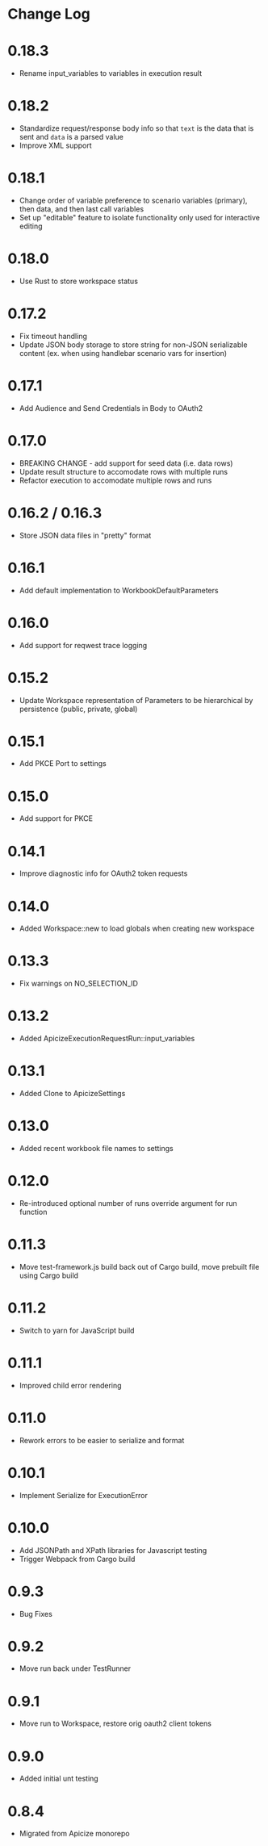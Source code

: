 # Change Log

# 0.18.3

* Rename input_variables to variables in execution result

# 0.18.2

* Standardize request/response body info so that `text` is the data that is sent and `data` is a parsed value
* Improve XML support

# 0.18.1

* Change order of variable preference to scenario variables (primary), then data, and then last call variables
* Set up "editable" feature to isolate functionality only used for interactive editing

# 0.18.0

* Use Rust to store workspace status

# 0.17.2

* Fix timeout handling
* Update JSON body storage to store string for non-JSON serializable content (ex. when using handlebar scenario vars for insertion)

# 0.17.1

* Add Audience and Send Credentials in Body to OAuth2

# 0.17.0

* BREAKING CHANGE - add support for seed data (i.e. data rows)
* Update result structure to accomodate rows with multiple runs
* Refactor execution to accomodate multiple rows and runs

# 0.16.2 / 0.16.3

* Store JSON data files in "pretty" format

# 0.16.1

* Add default implementation to WorkbookDefaultParameters

# 0.16.0

* Add support for reqwest trace logging

# 0.15.2

* Update Workspace representation of Parameters to be hierarchical by persistence (public, private, global)

# 0.15.1

* Add PKCE Port to settings

# 0.15.0

* Add support for PKCE

# 0.14.1

* Improve diagnostic info for OAuth2 token requests

# 0.14.0

* Added Workspace::new to load globals when creating new workspace

# 0.13.3

* Fix warnings on NO_SELECTION_ID 

# 0.13.2

* Added ApicizeExecutionRequestRun::input_variables

# 0.13.1

* Added Clone to ApicizeSettings

# 0.13.0

* Added recent workbook file names to settings

# 0.12.0

* Re-introduced optional number of runs override argument for run function

# 0.11.3

* Move test-framework.js build back out of Cargo build, move prebuilt file using Cargo build

# 0.11.2

* Switch to yarn for JavaScript build

# 0.11.1

* Improved child error rendering

# 0.11.0

* Rework errors to be easier to serialize and format

# 0.10.1

* Implement Serialize for ExecutionError

# 0.10.0

* Add JSONPath and XPath libraries for Javascript testing
* Trigger Webpack from Cargo build

# 0.9.3

* Bug Fixes

# 0.9.2

* Move run back under TestRunner

# 0.9.1

* Move run to Workspace, restore orig oauth2 client tokens

# 0.9.0

* Added initial unt testing

# 0.8.4

* Migrated from Apicize monorepo
